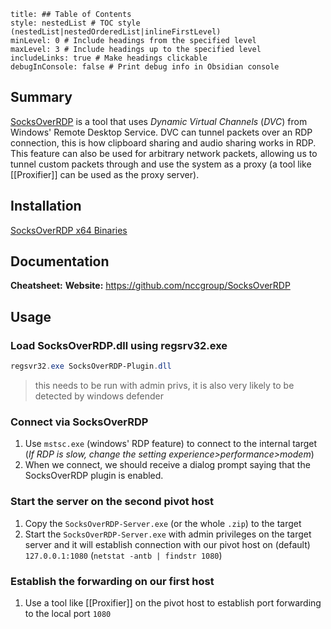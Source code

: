 ```table-of-contents
title: ## Table of Contents
style: nestedList # TOC style (nestedList|nestedOrderedList|inlineFirstLevel)
minLevel: 0 # Include headings from the specified level
maxLevel: 3 # Include headings up to the specified level
includeLinks: true # Make headings clickable
debugInConsole: false # Print debug info in Obsidian console
```

## Summary
[SocksOverRDP](https://github.com/nccgroup/SocksOverRDP) is a tool that uses *Dynamic Virtual Channels* (*DVC*) from Windows' Remote Desktop Service. DVC can tunnel packets over an RDP connection, this is how clipboard sharing and audio sharing works in RDP. This feature can also be used for arbitrary network packets, allowing us to tunnel custom packets through and use the system as a proxy (a tool like [[Proxifier]] can be used as the proxy server). 

## Installation
[SocksOverRDP x64 Binaries](https://github.com/nccgroup/SocksOverRDP/releases)

## Documentation
**Cheatsheet:** 
**Website:** https://github.com/nccgroup/SocksOverRDP
## Usage
### Load SocksOverRDP.dll using regsrv32.exe
```Powershell
regsvr32.exe SocksOverRDP-Plugin.dll
```
> this needs to be run with admin privs, it is also very likely to be detected by windows defender 
### Connect via SocksOverRDP
1. Use `mstsc.exe` (windows' RDP feature) to connect to the internal target (*If RDP is slow, change the setting experience>performance>modem*)
2. When we connect, we should receive a dialog prompt saying that the SocksOverRDP plugin is enabled.

### Start the server on the second pivot host
1. Copy the `SocksOverRDP-Server.exe` (or the whole `.zip`) to the target
2. Start the `SocksOverRDP-Server.exe` with admin privileges on the target server and it will establish connection with our pivot host on (default)  `127.0.0.1:1080` (`netstat -antb | findstr 1080`)

### Establish the forwarding on our first host
1. Use a tool like [[Proxifier]] on the pivot host to establish port forwarding to the local port `1080`